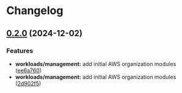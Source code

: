 # Changelog

## [0.2.0](https://github.com/flumen-tf-workspaces-repos/workloads/compare/management-aws-organizational-unit-v0.1.0...management-aws-organizational-unit-0.2.0) (2024-12-02)


### Features

* **workloads/management:** add initial AWS organization modules ([ee6a760](https://github.com/flumen-tf-workspaces-repos/workloads/commit/ee6a760530d77394fc83ba382b725d27a6766021))
* **workloads/management:** add initial AWS organization modules ([2d902f5](https://github.com/flumen-tf-workspaces-repos/workloads/commit/2d902f5c83c6cdba3a860707f2dc16d47cdc0f07))
